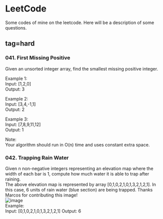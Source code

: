 # LeetCode
Some codes of mine on the leetcode.
Here will be a description of some questions.
## tag=hard
### 041. First Missing Positive
Given an unsorted integer array, find the smallest missing positive integer.</br>

Example 1:</br>
Input: [1,2,0]</br>
Output: 3</br>

Example 2:</br>
Input: [3,4,-1,1]</br>
Output: 2</br>

Example 3:</br>
Input: [7,8,9,11,12]</br>
Output: 1</br>

Note:</br>
Your algorithm should run in O(n) time and uses constant extra space.</br>

### 042. Trapping Rain Water
Given n non-negative integers representing an elevation map where the width of each bar is 1, compute how much water it is able to trap after raining.</br>
The above elevation map is represented by array [0,1,0,2,1,0,1,3,2,1,2,1]. In this case, 6 units of rain water (blue section) are being trapped. Thanks Marcos for contributing this image!</br>
![image](https://github.com/kikihiter/LeetCode/tree/master/Hard/rainwatertrap.png)</br>
Example:</br>
Input: [0,1,0,2,1,0,1,3,2,1,2,1]
Output: 6
